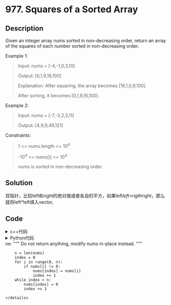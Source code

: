 # 977. Squares of a Sorted Array


## Description


Given an integer array nums sorted in non-decreasing order, return an array of the squares of each number sorted in non-decreasing order.


Example 1:<br>
> Input: nums = [-4,-1,0,3,10]
>
> Output: [0,1,9,16,100]
>
> Explanation: After squaring, the array becomes [16,1,0,9,100].
> 
> After sorting, it becomes [0,1,9,16,100].



Example 2:
> Input: nums = [-7,-3,2,3,11]
> 
> Output: [4,9,9,49,121]

Constraints:
> 1 <= nums.length <= 10<sup>4</sup>
> 
> -10<sup>4</sup> <= nums[i] <= 10<sup>4</sup>
> 
> nums is sorted in non-decreasing order.




## Solution
双指针，比较left和right的绝对值或者各自的平方，如果left*left>rigth*right，那么就将left*left填入vector, 

## Code

<details>
  <summary>c++代码</summary>
  
```C++

class Solution {
public:
    int partitionDisjoint(vector<int>& nums) {
        //双指针
        int maxVal = nums[0];
        int leftMaxVal = nums[0];
        int pos = 0;
        for(int i = 0; i < nums.size(); i++) {
            maxVal = max(nums[i], maxVal);
            if(nums[i] >= leftMaxVal) 
                continue;
            leftMaxVal = maxVal;
            pos = i;
        }
        return pos+1;
    }
};

```
</details>    
  
<details>
  <summary>Python代码</summary>
  
```Python3

class Solution:
    def partitionDisjoint(self, nums: List[int]) -> int:
        n = len(nums)
        maxVal, leftMaxVal, pos = nums[0], nums[0], 0

        for i in range(0, n):
            maxVal = max(maxVal, nums[i])
            # nums[i] >= leftMaxVal,nums[i]暂时放在right数组
            if leftMaxVal <= nums[i]:
                continue
            # 当nums[i]<leftMaxVal时，为了满足left数组的数必须小于等于right中的数，
            # 必须将当前nums[i]放入left数组，同时更新leftMaxVal和POS
            leftMaxVal = maxVal
            pos = i
        return pos+1

```
</details>    
ne:
        """
        Do not return anything, modify nums in-place instead.
        """

        n = len(nums)
        index = 0
        for i in range(0, n):
            if nums[i] != 0:
                nums[index] = nums[i]
                index += 1
        while index < n:
            nums[index] = 0
            index += 1

```
</details>    



